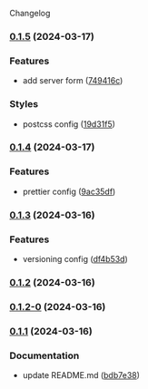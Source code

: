 Changelog
### [0.1.5](https://github.com/xabierlameiro/filtering-tool/compare/v0.1.4...v0.1.5) (2024-03-17)


### Features

* add server form ([749416c](https://github.com/xabierlameiro/filtering-tool/commit/749416c764b6260e35c9adb0b4dc3c5207ccfa20))


### Styles

* postcss config ([19d31f5](https://github.com/xabierlameiro/filtering-tool/commit/19d31f50a4c9de8604a17ffda9e0df7a085f32e9))

### [0.1.4](https://github.com/xabierlameiro/filtering-tool/compare/v0.1.3...v0.1.4) (2024-03-17)

### Features

* prettier config ([9ac35df](https://github.com/xabierlameiro/filtering-tool/commit/9ac35df6c7f874eedceea70838981c445ba3619b))

### [0.1.3](https://github.com/xabierlameiro/filtering-tool/compare/v0.1.2...v0.1.3) (2024-03-16)

### Features

* versioning config ([df4b53d](https://github.com/xabierlameiro/filtering-tool/commit/df4b53da55b5cbdb88851683609d4b1eb3b62c5a))

### [0.1.2](https://github.com/xabierlameiro/filtering-tool/compare/v0.1.2-0...v0.1.2) (2024-03-16)

### [0.1.2-0](https://github.com/xabierlameiro/filtering-tool/compare/v0.1.1...v0.1.2-0) (2024-03-16)

### [0.1.1](https://github.com/xabierlameiro/filtering-tool/releases/tag/v0.1.1) (2024-03-16)

### Documentation

* update README.md ([bdb7e38](https://github.com/xabierlameiro/filtering-tool/commit/bdb7e38fd66367133be1eba4014be3fa8d824b8d))
